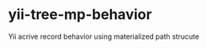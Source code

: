 yii-tree-mp-behavior
====================

Yii acrive record behavior using materialized path strucute

